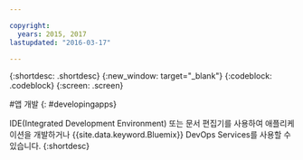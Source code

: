 ```yaml
---

copyright:
  years: 2015, 2017
lastupdated: "2016-03-17"

---
```



{:shortdesc: .shortdesc}
{:new_window: target="_blank"}
{:codeblock: .codeblock}
{:screen: .screen}

#앱 개발
{: #developingapps}


IDE(Integrated Development Environment) 또는 문서 편집기를 사용하여 애플리케이션을 개발하거나 {{site.data.keyword.Bluemix}} DevOps Services를 사용할 수 있습니다.
{:shortdesc}
